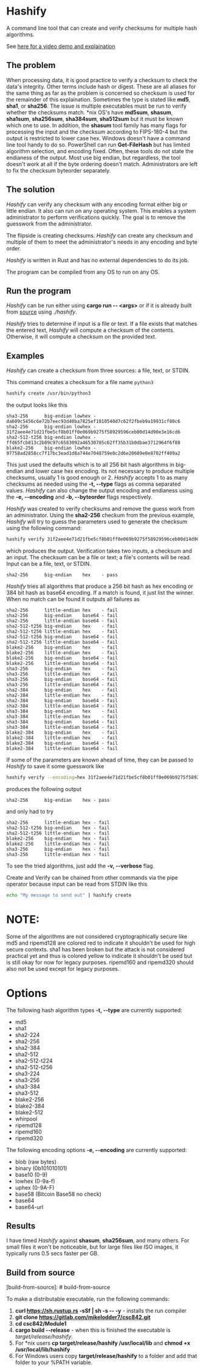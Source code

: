# Hashify

A command line tool that can create and verify checksums for multiple hash algorithms.

See [here for a video demo and explaination](https://youtu.be/67qoGRZApfY)

## The problem

When processing data, it is good practice to verify a checksum to check the data's integrity. Other terms include hash or digest. These are all aliases for the same thing
as far as the problem is concerned so checksum is used for the remainder of this explaination. Sometimes the type is stated like **md5**, **sha1**, or **sha256**. The issue is multiple executables
must be run to verify whether the checksums match. \*nix OS's have **md5sum**, **shasum**, **sha1sum**, **sha256sum**, **sha384sum**, **sha512sum** but it must be known which one to use.
In addition, the **shasum** tool family has many flags for processing the input and the checksum according to FIPS-180-4 but the output is restricted to lower case hex.
Windows doesn't have a command line tool handy to do so. PowerShell can run **Get-FileHash** but has limited algorithm selection,
and encoding fixed. Often, these tools do not state the endianess of the output.
Most use big endian, but regardless, the tool doesn't work at all if the byte ordering doesn't match. Administrators are left to fix the checksum byteorder separately.

## The solution
*Hashify* can verify any checksum with any encoding format either big or little endian. It also can run on any operating system.
This enables a system administrator to perform verifications quickly. The goal is to remove the guesswork from the administrator.

The flipside is creating checksums. *Hashify* can create any checksum and multiple of them to meet the administrator's needs in any encoding and byte order.

*Hashify* is written in Rust and has no external dependencies to do its job.

The program can be compiled from any OS to run on any OS.

## Run the program

*Hashify* can be run either using **cargo run -- \<args\>** or if it is already built from [source](#build-from-source)
using *./hashify*.

*Hashify* tries to determine if input is a file or text. If a file exists that matches the entered text, *Hashify* will
compute a checksum of the contents. Otherwise, it will compute a checksum on the provided text.


## Examples
*Hashify* can create a checksum from three sources: a file, text, or STDIN.

This command creates a checksum for a file name `python3`

```bash
hashify create /usr/bin/python3
```
the output looks like this
```
sha3-256      big-endian lowhex - da609c5456c6e72b7eec93d40ba7825ef1810540d7c62f2fbeb9a19931cf80c6
sha2-256      big-endian lowhex - 31f2aee4e71d21fbe5cf8b01ff0e069b9275f58929596ceb00d14d90e3e16cd6
sha2-512-t256 big-endian lowhex - ffd65fcb813c2b09c97c6583092a46530785c62ff35b31b0dbae3712964f6f88
blake2-256    big-endian lowhex - 97758ad2858cc7f17bc3ead1d8a744e7048759e0c2d6e20609e0e8702ff409a2
```
This just used the defaults which is to all 256 bit hash algorithms in big-endian and lower case hex encoding.
Its not necessary to produce multiple checksums, usually 1 is good enough or 2.
*Hashify* accepts 1 to as many checksums as needed using the **-t, --type** flags as comma separated values.
*Hashify* can also change the output encoding and endianess using the **-e, --encoding** and **-b, --byteorder** flags respectively.

*Hashify* was created to verify checksums and remove the guess work from an administrator.
Using the **sha2-256** checkum from the previous example, *Hashify* will try to guess the parameters used to generate the checksum
using the following command:

```bash
hashify verify 31f2aee4e71d21fbe5cf8b01ff0e069b9275f58929596ceb00d14d90e3e16cd6 /usr/bin/python3
```

which produces the output. Verification takes two inputs, a checksum and an input. The checksum can be a file or text; a file's contents will be read. Input can be a file, text, or STDIN. 

```
sha2-256      big-endian    hex    - pass
```

*Hashify* tries all algorithms that produce a 256 bit hash as hex encoding or 384 bit hash as base64 encoding.
If a match is found, it just list the winner. When no match can be found it outputs all failures as
```
sha2-256      little-endian hex    - fail
sha2-256      big-endian    base64 - fail
sha2-256      little-endian base64 - fail
sha2-512-t256 big-endian    hex    - fail
sha2-512-t256 little-endian hex    - fail
sha2-512-t256 big-endian    base64 - fail
sha2-512-t256 little-endian base64 - fail
blake2-256    big-endian    hex    - fail
blake2-256    little-endian hex    - fail
blake2-256    big-endian    base64 - fail
blake2-256    little-endian base64 - fail
sha3-256      big-endian    hex    - fail
sha3-256      little-endian hex    - fail
sha3-256      big-endian    base64 - fail
sha3-256      little-endian base64 - fail
sha2-384      big-endian    hex    - fail
sha2-384      little-endian hex    - fail
sha2-384      big-endian    base64 - fail
sha2-384      little-endian base64 - fail
sha3-384      big-endian    hex    - fail
sha3-384      little-endian hex    - fail
sha3-384      big-endian    base64 - fail
sha3-384      little-endian base64 - fail
blake2-384    big-endian    hex    - fail
blake2-384    little-endian hex    - fail
blake2-384    big-endian    base64 - fail
blake2-384    little-endian base64 - fail
```

If some of the parameters are known ahead of time, they can be passed to *Hashify* to save it some guesswork like

```bash
hashify verify --encoding=hex 31f2aee4e71d21fbe5cf8b01ff0e069b9275f58929596ceb00d14d90e3e16cd6 /usr/bin/python3
```

produces the following output
```
sha2-256      big-endian    hex - pass
```
and only had to try
```
sha2-256      little-endian hex - fail
sha2-512-t256 big-endian    hex - fail
sha2-512-t256 little-endian hex - fail
blake2-256    big-endian    hex - fail
blake2-256    little-endian hex - fail
sha3-256      big-endian    hex - fail
sha3-256      little-endian hex - fail
```

To see the tried algorithms, just add the **-v, --verbose** flag.

Create and Verify can be chained from other commands via the pipe operator because input can be read from STDIN like this

```bash
echo "My message to send out" | hashify create 
```

# NOTE:

Some of the algorithms are not considered cryptographically secure like md5 and ripemd128 are colored red to indicate it shouldn't be used for high secure contexts.
sha1 has been broken but the attack is not considered practical yet and thus is colored yellow to indicate it shouldn't be used but is still okay for now for legacy purposes.
ripemd160 and ripemd320 should also not be used except for legacy purposes.

# Options
The following hash algorithm types **-t, --type** are currently supported:

- md5
- sha1
- sha2-224
- sha2-256
- sha2-384
- sha2-512
- sha2-512-t224
- sha2-512-t256
- sha3-224
- sha3-256
- sha3-384
- sha3-512
- blake2-256
- blake2-384
- blake2-512
- whirpool
- ripemd128
- ripemd160
- ripemd320

The following encoding options **-e, --encoding** are currently supported:

- blob    (raw bytes)
- binary  (0b101010101)
- base10  (0-9)
- lowhex  (0-9a-f)
- uphex   (0-9A-F)
- base58  (Bitcoin Base58 no check)
- base64
- base64-url

## Results

I have timed *Hashify* against **shasum**, **sha256sum**, and many others. For small files it won't be noticeable, 
but for large files like ISO images, it typically runs 0.5 secs faster per GB.

## Build from source
[build-from-source]: # build-from-source

To make a distributable executable, run the following commands:

1. **curl https://sh.rustup.rs -sSf | sh -s -- -y** - installs the run compiler
1. **git clone https://gitlab.com/mikelodder7/csc842.git**
1. **cd csc842/Module1**
1. **cargo build --release** - when this is finished the executable is *target/release/hashify*.
1. For \*nix users **cp target/release/hashify /usr/local/lib** and **chmod +x /usr/local/lib/hashify**
1. For Windows users copy **target/release/hashify** to a folder and add that folder to your %PATH variable.
